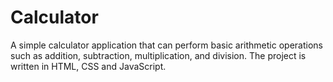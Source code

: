 # Calculator
 A simple calculator application that can perform basic arithmetic operations such as addition, subtraction, multiplication, and division. The project is written in HTML, CSS and JavaScript. 
